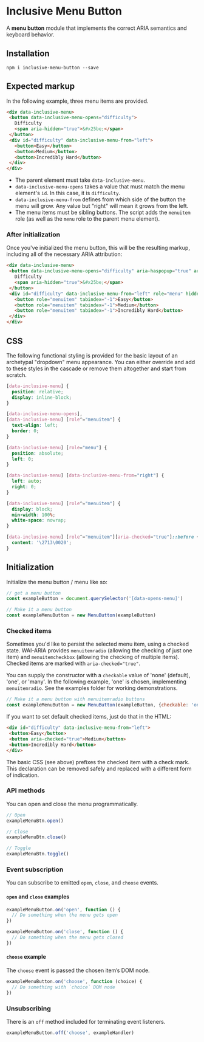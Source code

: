 # Inclusive Menu Button

A **menu button** module that implements the correct ARIA semantics and keyboard behavior.

## Installation

```
npm i inclusive-menu-button --save
```

## Expected markup

In the following example, three menu items are provided.

```html
<div data-inclusive-menu>
 <button data-inclusive-menu-opens="difficulty">
   Difficulty
   <span aria-hidden="true">&#x25be;</span>
 </button>
 <div id="difficulty" data-inclusive-menu-from="left">
   <button>Easy</button>
   <button>Medium</button>
   <button>Incredibly Hard</button>
 </div>
</div>
```

* The parent element must take `data-inclusive-menu`.
* `data-inclusive-menu-opens` takes a value that must match the menu element's `id`. In this case, it is `difficulty`.
* `data-inclusive-menu-from` defines from which side of the button the menu will grow. Any value but "right" will mean it grows from the left.
* The menu items must be sibling buttons. The script adds the `menuitem` role (as well as the `menu` role to the parent menu element).

### After initialization

Once you've initialized the menu button, this will be the resulting markup, including all of the necessary ARIA attribution:

```html
<div data-inclusive-menu>
 <button data-inclusive-menu-opens="difficulty" aria-haspopup="true" aria-expanded="false">
   Difficulty
   <span aria-hidden="true">&#x25be;</span>
 </button>
 <div id="difficulty" data-inclusive-menu-from="left" role="menu" hidden>
   <button role="menuitem" tabindex="-1">Easy</button>
   <button role="menuitem" tabindex="-1">Medium</button>
   <button role="menuitem" tabindex="-1">Incredibly Hard</button>
 </div>
</div>
```

## CSS

The following functional styling is provided for the basic layout of an archetypal "dropdown" menu appearance. You can either override and add to these styles in the cascade or remove them altogether and start from scratch.

```css
[data-inclusive-menu] {
  position: relative;
  display: inline-block;
}

[data-inclusive-menu-opens],
[data-inclusive-menu] [role^="menuitem"] {
  text-align: left;
  border: 0;
}

[data-inclusive-menu] [role="menu"] {
  position: absolute;
  left: 0;
}

[data-inclusive-menu] [data-inclusive-menu-from="right"] {
  left: auto;
  right: 0;
}

[data-inclusive-menu] [role^="menuitem"] {
  display: block;
  min-width: 100%;
  white-space: nowrap;
}

[data-inclusive-menu] [role^="menuitem"][aria-checked="true"]::before {
  content: '\2713\0020';
}
```

## Initialization

Initialize the menu button / menu like so:

```js
// get a menu button
const exampleButton = document.querySelector('[data-opens-menu]')

// Make it a menu button
const exampleMenuButton = new MenuButton(exampleButton)
```

### Checked items

Sometimes you'd like to persist the selected menu item, using a checked state. WAI-ARIA provides `menuitemradio` (allowing the checking of just one item) and `menuitemcheckbox` (allowing the checking of multiple items). Checked items are marked with `aria-checked="true"`.

You can supply the constructor with a `checkable` value of 'none' (default), 'one', or 'many'. In the following example, 'one' is chosen, implementing `menuitemradio`. See the examples folder for working demonstrations.

```js
// Make it a menu button with menuitemradio buttons
const exampleMenuButton = new MenuButton(exampleButton, {checkable: 'one'})
```

If you want to set default checked items, just do that in the HTML:

```html
<div id="difficulty" data-inclusive-menu-from="left">
 <button>Easy</button>
 <button aria-checked="true">Medium</button>
 <button>Incredibly Hard</button>
</div>
```

The basic CSS (see above) prefixes the checked item with a check mark. This declaration can be removed safely and replaced with a different form of indication.

### API methods

You can open and close the menu programmatically.

```js
// Open
exampleMenuBtn.open()

// Close
exampleMenuBtn.close()

// Toggle
exampleMenuBtn.toggle()
```

### Event subscription

You can subscribe to emitted `open`, `close`, and `choose` events.

#### `open` and `close` examples

```js
exampleMenuButton.on('open', function () {
  // Do something when the menu gets open
})

exampleMenuButton.on('close', function () {
  // Do something when the menu gets closed
})
```

#### `choose` example

The `choose` event is passed the chosen item’s DOM node.

```js
exampleMenuButton.on('choose', function (choice) {
  // Do something with `choice` DOM node
})
```

### Unsubscribing

There is an `off` method included for terminating event listeners.

```js
exampleMenuButton.off('choose', exampleHandler)
```

